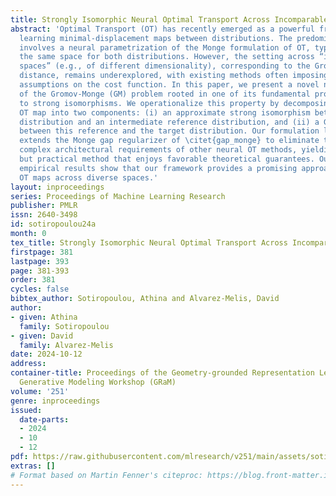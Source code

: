 ```yaml
---
title: Strongly Isomorphic Neural Optimal Transport Across Incomparable Spaces
abstract: 'Optimal Transport (OT) has recently emerged as a powerful framework for
  learning minimal-displacement maps between distributions. The predominant approach
  involves a neural parametrization of the Monge formulation of OT, typically assuming
  the same space for both distributions. However, the setting across “incomparable
  spaces” (e.g., of different dimensionality), corresponding to the Gromov-Wasserstein
  distance, remains underexplored, with existing methods often imposing restrictive
  assumptions on the cost function. In this paper, we present a novel neural formulation
  of the Gromov-Monge (GM) problem rooted in one of its fundamental properties: invariance
  to strong isomorphisms. We operationalize this property by decomposing the learnable
  OT map into two components: (i) an approximate strong isomorphism between the source
  distribution and an intermediate reference distribution, and (ii) a GM-optimal map
  between this reference and the target distribution. Our formulation leverages and
  extends the Monge gap regularizer of \citet{gap_monge} to eliminate the need for
  complex architectural requirements of other neural OT methods, yielding a simple
  but practical method that enjoys favorable theoretical guarantees. Our preliminary
  empirical results show that our framework provides a promising approach to learn
  OT maps across diverse spaces.'
layout: inproceedings
series: Proceedings of Machine Learning Research
publisher: PMLR
issn: 2640-3498
id: sotiropoulou24a
month: 0
tex_title: Strongly Isomorphic Neural Optimal Transport Across Incomparable Spaces
firstpage: 381
lastpage: 393
page: 381-393
order: 381
cycles: false
bibtex_author: Sotiropoulou, Athina and Alvarez-Melis, David
author:
- given: Athina
  family: Sotiropoulou
- given: David
  family: Alvarez-Melis
date: 2024-10-12
address:
container-title: Proceedings of the Geometry-grounded Representation Learning and
  Generative Modeling Workshop (GRaM)
volume: '251'
genre: inproceedings
issued:
  date-parts:
  - 2024
  - 10
  - 12
pdf: https://raw.githubusercontent.com/mlresearch/v251/main/assets/sotiropoulou24a/sotiropoulou24a.pdf
extras: []
# Format based on Martin Fenner's citeproc: https://blog.front-matter.io/posts/citeproc-yaml-for-bibliographies/
---
```

